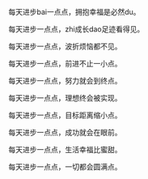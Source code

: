 每天进步bai一点点，拥抱幸福是必然du。

每天进步一点点，zhi成长dao足迹看得见。

每天进步一点点，波折烦恼都不见。

每天进步一点点，前进不止一小点。

每天进步一点点，努力就会到终点。

每天进步一点点，理想终会被实现。

每天进步一点点，目标距离缩小点。

每天进步一点点，成功就会在眼前。

每天进步一点点，生活幸福比蜜甜。

每天进步一点点，一切都会圆满点。
